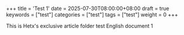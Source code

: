 +++
title = 'Test 1'
date = 2025-07-30T08:00:00+08:00
draft = true
keywords = ["test"]
categories = ["test"]
tags = ["test"]
weight = 0
+++

This is Hetx's exclusive article folder test English document 1
